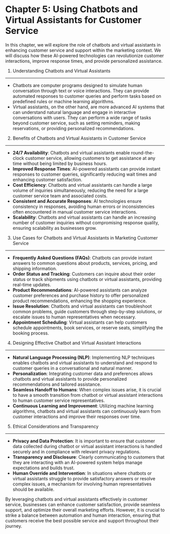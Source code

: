 Chapter 5: Using Chatbots and Virtual Assistants for Customer Service
=====================================================================

In this chapter, we will explore the role of chatbots and virtual assistants in enhancing customer service and support within the marketing context. We will discuss how these AI-powered technologies can revolutionize customer interactions, improve response times, and provide personalized assistance.

1. Understanding Chatbots and Virtual Assistants
------------------------------------------------

* Chatbots are computer programs designed to simulate human conversation through text or voice interactions. They can provide automated responses to customer queries and perform tasks based on predefined rules or machine learning algorithms.
* Virtual assistants, on the other hand, are more advanced AI systems that can understand natural language and engage in interactive conversations with users. They can perform a wide range of tasks beyond customer service, such as setting reminders, making reservations, or providing personalized recommendations.

2. Benefits of Chatbots and Virtual Assistants in Customer Service
------------------------------------------------------------------

* **24/7 Availability**: Chatbots and virtual assistants enable round-the-clock customer service, allowing customers to get assistance at any time without being limited by business hours.
* **Improved Response Times**: AI-powered assistants can provide instant responses to customer queries, significantly reducing wait times and enhancing customer satisfaction.
* **Cost Efficiency**: Chatbots and virtual assistants can handle a large volume of inquiries simultaneously, reducing the need for a large customer service team and associated costs.
* **Consistent and Accurate Responses**: AI technologies ensure consistency in responses, avoiding human errors or inconsistencies often encountered in manual customer service interactions.
* **Scalability**: Chatbots and virtual assistants can handle an increasing number of customer inquiries without compromising response quality, ensuring scalability as businesses grow.

3. Use Cases for Chatbots and Virtual Assistants in Marketing Customer Service
------------------------------------------------------------------------------

* **Frequently Asked Questions (FAQs)**: Chatbots can provide instant answers to common questions about products, services, pricing, and shipping information.
* **Order Status and Tracking**: Customers can inquire about their order status or track shipments using chatbots or virtual assistants, providing real-time updates.
* **Product Recommendations**: AI-powered assistants can analyze customer preferences and purchase history to offer personalized product recommendations, enhancing the shopping experience.
* **Issue Resolution**: Chatbots and virtual assistants can troubleshoot common problems, guide customers through step-by-step solutions, or escalate issues to human representatives when necessary.
* **Appointment Scheduling**: Virtual assistants can help customers schedule appointments, book services, or reserve seats, simplifying the booking process.

4. Designing Effective Chatbot and Virtual Assistant Interactions
-----------------------------------------------------------------

* **Natural Language Processing (NLP)**: Implementing NLP techniques enables chatbots and virtual assistants to understand and respond to customer queries in a conversational and natural manner.
* **Personalization**: Integrating customer data and preferences allows chatbots and virtual assistants to provide personalized recommendations and tailored assistance.
* **Seamless Handoff to Humans**: When complex issues arise, it is crucial to have a smooth transition from chatbot or virtual assistant interactions to human customer service representatives.
* **Continuous Learning and Improvement**: Utilizing machine learning algorithms, chatbots and virtual assistants can continuously learn from customer interactions and improve their responses over time.

5. Ethical Considerations and Transparency
------------------------------------------

* **Privacy and Data Protection**: It is important to ensure that customer data collected during chatbot or virtual assistant interactions is handled securely and in compliance with relevant privacy regulations.
* **Transparency and Disclosure**: Clearly communicating to customers that they are interacting with an AI-powered system helps manage expectations and builds trust.
* **Human Override and Intervention**: In situations where chatbots or virtual assistants struggle to provide satisfactory answers or resolve complex issues, a mechanism for involving human representatives should be available.

By leveraging chatbots and virtual assistants effectively in customer service, businesses can enhance customer satisfaction, provide seamless support, and optimize their overall marketing efforts. However, it is crucial to strike a balance between automation and human interaction, ensuring that customers receive the best possible service and support throughout their journey.
